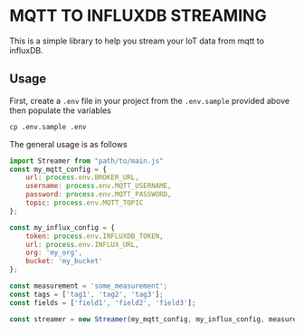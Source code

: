 # MQTT TO INFLUXDB STREAMING
This is a simple library to help you stream your IoT data from mqtt to influxDB.

## Usage
First, create a ```.env``` file in your project from the ```.env.sample``` provided above then populate the variables

```sh
cp .env.sample .env
```

The general usage is as follows

```js
import Streamer from "path/to/main.js"
const my_mqtt_config = {
    url: process.env.BROKER_URL,
    username: process.env.MQTT_USERNAME,
    password: process.env.MQTT_PASSWORD,
    topic: process.env.MQTT_TOPIC
};

const my_influx_config = {
    token: process.env.INFLUXDB_TOKEN,
    url: process.env.INFLUX_URL,
    org: 'my_org',
    bucket: 'my_bucket'
};

const measurement = 'some_measurement';
const tags = ['tag1', 'tag2', 'tag3'];
const fields = ['field1', 'field2', 'field3'];

const streamer = new Streamer(my_mqtt_config, my_influx_config, measurement, tags, fields);

```